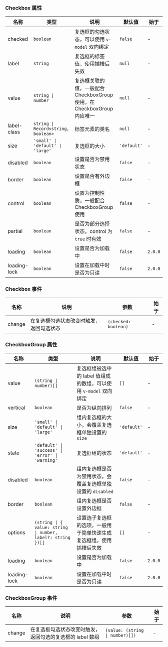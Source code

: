 ### Checkbox 属性

| 名称         | 类型                                | 说明                                                                   | 默认值      | 始于    |
| ------------ | ----------------------------------- | ---------------------------------------------------------------------- | ----------- | ------- |
| checked      | `boolean`                           | 复选框的勾选状态，可以使用 `v-model` 双向绑定                          | `false`     | -       |
| label        | `string`                            | 复选框的标签值，使用插槽后失效                                         | `null`      | -       |
| value        | `string \| number`                  | 复选框关联的值，一般配合 CheckboxGroup 使用，在 CheckboxGroup 内应唯一 | `null`      | -       |
| label-class  | `string \| Record<string, boolean>` | 标签元素的类名                                                         | `null`      | -       |
| size         | `'small' \| 'default' \| 'large'`   | 复选框的大小                                                           | `'default'` | -       |
| disabled     | `boolean`                           | 设置是否为禁用状态                                                     | `false`     | -       |
| border       | `boolean`                           | 设置是否有外边框                                                       | `false`     | -       |
| control      | `boolean`                           | 设置为控制性质，一般配合 CheckboxGroup 使用                            | `false`     | -       |
| partial      | `boolean`                           | 是否为部分选择状态，control 为 `true` 时有效                           | `false`     | -       |
| loading      | `boolean`                           | 设置是否为加载中                                                       | `false`     | `2.0.0` |
| loading-lock | `boolean`                           | 设置在加载中时是否为只读                                               | `false`     | `2.0.0` |

### Checkbox 事件

| 名称   | 说明                                     | 参数                 | 始于 |
| ------ | ---------------------------------------- | -------------------- | ---- |
| change | 在复选框勾选状态改变时触发，返回勾选状态 | `(checked: boolean)` | -    |

### CheckboxGroup 属性

| 名称         | 类型                                                        | 说明                                                               | 默认值      | 始于    |
| ------------ | ----------------------------------------------------------- | ------------------------------------------------------------------ | ----------- | ------- |
| value        | `(string \| number)[]`                                      | 复选框组被选中的 label 值组成的数组，可以使用 `v-model` 双向绑定   | `[]`        | -       |
| vertical     | `boolean`                                                   | 是否为纵向排列                                                     | `false`     | -       |
| size         | `'small' \| 'default' \| 'large'`                           | 组内复选框的大小，会覆盖复选框单独设置的 `size`                    | `'default'` | -       |
| state        | `'default' \| 'success' \| 'error' \| 'warning'`            | 复选框组的状态                                                     | `'default'` | -       |
| disabled     | `boolean`                                                   | 组内复选框是否为禁用状态，会覆盖复选框单独设置的 `disabled`        | `false`     | -       |
| border       | `boolean`                                                   | 组内复选框是否设置外边框                                           | `false`     | -       |
| options      | `(string \| { value: string \| number, label?: string })[]` | 设置选子复选框的选项，一般用于简单快速生成复选框组，使用插槽后失效 | `[]`        | -       |
| loading      | `boolean`                                                   | 设置是否为加载中                                                   | `false`     | `2.0.0` |
| loading-lock | `boolean`                                                   | 设置在加载中时是否为只读                                           | `false`     | `2.0.0` |

### CheckboxGroup 事件

| 名称   | 说明                                                      | 参数                            | 始于 |
| ------ | --------------------------------------------------------- | ------------------------------- | ---- |
| change | 在复选框勾选状态改变时触发，返回勾选的复选框的 label 数组 | `(value: (string \| number)[])` | -    |

